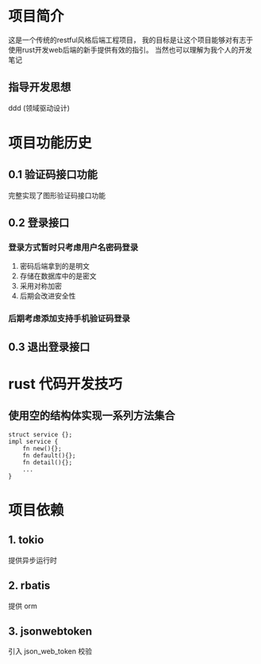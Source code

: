 <!--
 * @Author: Lmmqxyx
 * @Date: 2022-03-07 17:48:39
 * @LastEditors: Please set LastEditors
 * @LastEditTime: 2022-03-07 17:55:36
 * @FilePath: \backend\README_ZH.md
 * @Description: 
-->
# 项目简介
这是一个传统的restful风格后端工程项目，
我的目标是让这个项目能够对有志于使用rust开发web后端的新手提供有效的指引。
当然也可以理解为我个人的开发笔记

## 指导开发思想
ddd (领域驱动设计)


# 项目功能历史
## 0.1 验证码接口功能
完整实现了图形验证码接口功能

## 0.2 登录接口
### 登录方式暂时只考虑用户名密码登录
1. 密码后端拿到的是明文
2. 存储在数据库中的是密文
3. 采用对称加密
4. 后期会改进安全性
 
### 后期考虑添加支持手机验证码登录

## 0.3 退出登录接口

# rust 代码开发技巧
## 使用空的结构体实现一系列方法集合
```
struct service {};
impl service {
    fn new(){};
    fn default(){};
    fn detail(){};
    ...
}
```

# 项目依赖
## 1. tokio
提供异步运行时

## 2. rbatis
提供 orm

## 3. jsonwebtoken
引入 json_web_token 校验